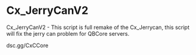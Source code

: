 # Cx_JerryCanV2
Cx_JerryCanV2 - This script is full remake of the Cx_Jerrycan, this script will fix the jerry can problem for QBCore servers.

dsc.gg/CxCCore 
